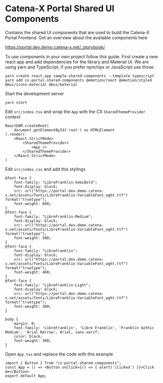 # Catena-X Portal Shared UI Components

Contains the shared UI components that are used to build the Catena-X Portal Frontend.
Get an overview about the available components here

https://portal.dev.demo.catena-x.net/_storybook/

To use components in your own project follow this guide.
First create a new react app and add dependencies for the library and Material UI.
We are using yarn and TypeScript, if you prefer npm/npx or JavaScript use those.

    yarn create react-app sample-shared-components --template typescript
    yarn add cx-portal-shared-components @emotion/react @emotion/styled @mui/icons-material @mui/material


Start the development server

    yarn start


Edit `src/index.tsx` and wrap the `App` with the CX `SharedThemeProvider` context

    ReactDOM.createRoot(
        document.getElementById('root') as HTMLElement
    ).render(
        <React.StrictMode>
            <SharedThemeProvider>
                <App />
            </SharedThemeProvider>
        </React.StrictMode>
    )


Edit `src/index.css` and add this stylings

    @font-face {
        font-family: "LibreFranklin-SemiBold";
        font-display: block;
        src: url("https://portal.dev.demo.catena-x.net/assets/fonts/LibreFranklin-VariableFont_wght.ttf") format("truetype");
        font-weight: 600;
    }
    @font-face {
        font-family: "LibreFranklin-Medium";
        font-display: block;
        src: url("https://portal.dev.demo.catena-x.net/assets/fonts/LibreFranklin-VariableFont_wght.ttf") format("truetype");
        font-weight: 500;
    }
    @font-face {
        font-family: "LibreFranklin";
        font-display: block;
        src: url("https://portal.dev.demo.catena-x.net/assets/fonts/LibreFranklin-VariableFont_wght.ttf") format("truetype");
        font-weight: 400;
    }
    @font-face {
        font-family: "LibreFranklin-Light";
        font-display: block;
        src: url("https://portal.dev.demo.catena-x.net/assets/fonts/LibreFranklin-VariableFont_wght.ttf") format("truetype");
        font-weight: 300;
    }

    body {
        margin: 0;
        font-family: 'LibreFranklin', 'Libre Franklin', 'Franklin Gothic Medium', 'Arial Narrow', Arial, sans-serif;
        color: black;
        font-weight: 300;
    }


Open `App.tsx` and replace the code with this example

    import { Button } from "cx-portal-shared-components";
    const App = () => <Button onClick={() => { alert('clicked') }}>Click me</Button>
    export default App;

